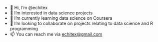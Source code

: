 - 👋 Hi, I’m @echitex
- 👀 I’m interested in data science projects
- 🌱 I’m currently learning data science on Coursera
- 💞️ I’m looking to collaborate on projects relating to data science and R programming
- 📫 You can reach me via echitex@gmail.com

<!---
echitex/echitex is a ✨ special ✨ repository because its `README.md` (this file) appears on your GitHub profile.
You can click the Preview link to take a look at your changes.
--->

